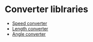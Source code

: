 # Converter liblraries

- [Speed converter](https://github.com/Dmytro-Hryshyn/Universal_Libraries_Csharp/blob/master/Converter/SpeedConverter.cs)
- [Length converter](https://github.com/Dmytro-Hryshyn/Universal_Libraries_Csharp/blob/master/Converter/LengthConverter.cs)
- [Angle converter](https://github.com/Dmytro-Hryshyn/Universal_Libraries_Csharp/blob/master/Converter/AngleConverter.cs)
